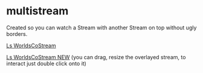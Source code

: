 # multistream
Created so you can watch a Stream with another Stream on top without ugly borders.

[Ls WorldsCoStream](https://www.multistream.ml/ls-co-stream?main=riotgames&overlay=imls)

[Ls WorldsCoStream NEW](https://www.multistream.ml/ls-co-stream/new?main=xmfRRcJh-Lo&overlay=imls&maintype=youtube&overlaytype=twitch) (you can drag, resize the overlayed stream, to interact just double click onto it)
